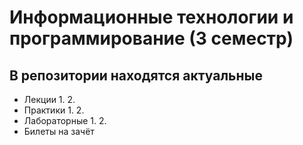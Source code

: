 # Информационные технологии и программирование (3 семестр)

## В репозитории находятся актуальные
* Лекции
  1. 
  2.
* Практики
  1. 
  2.
* Лабораторные
  1. 
  2.
* Билеты на зачёт
